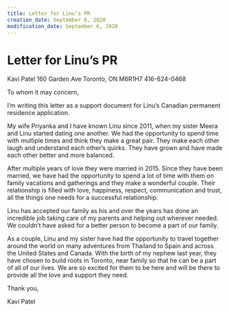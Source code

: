 ```yaml
---
title: Letter for Linu’s PR
creation_date: September 6, 2020
modification_date: September 6, 2020
---
```



# Letter for Linu’s PR

Kavi Patel
160 Garden Ave
Toronto, ON
M6R1H7
416-624-0468

To whom it may concern,

I’m writing this letter as a support document for Linu’s Canadian permanent residence application.

My wife Priyanka and I have known Linu since 2011, when my sister Meera and Linu started dating one another. We had the opportunity to spend time with multiple times and think they make a great pair. They make each other laugh and understand each other’s quirks. They have grown and have made each other better and more balanced. 

After multiple years of love they were married in 2015. Since they have been married, we have had the opportunity to spend a lot of time with them on family vacations and gatherings and they make a wonderful couple. Their relationship is filled with love, happiness, respect, communication and trust, all the things one needs for a successful relationship.

Linu has accepted our family as his and over the years has done an incredible job taking care of my parents and helping out wherever needed. We couldn’t have asked for a better person to become a part of our family. 

As a couple, Linu and my sister have had the opportunity to travel together around the world on many adventures from Thailand to Spain and across the United States and Canada. With the birth of my nephew last year, they have chosen to build roots in Toronto, near family so that he can be a part of all of our lives. We are so excited for them to be here and will be there to provide all the love and support they need.

Thank you,

Kavi Patel
